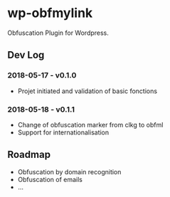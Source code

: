 # wp-obfmylink

Obfuscation Plugin for Wordpress.

## Dev Log
### 2018-05-17 - v0.1.0
+ Projet initiated and validation of basic fonctions

### 2018-05-18 - v0.1.1
+ Change of obfuscation marker from clkg to obfml
+ Support for internationalisation

## Roadmap
+ Obfuscation by domain recognition
+ Obfuscation of emails
+ ...
